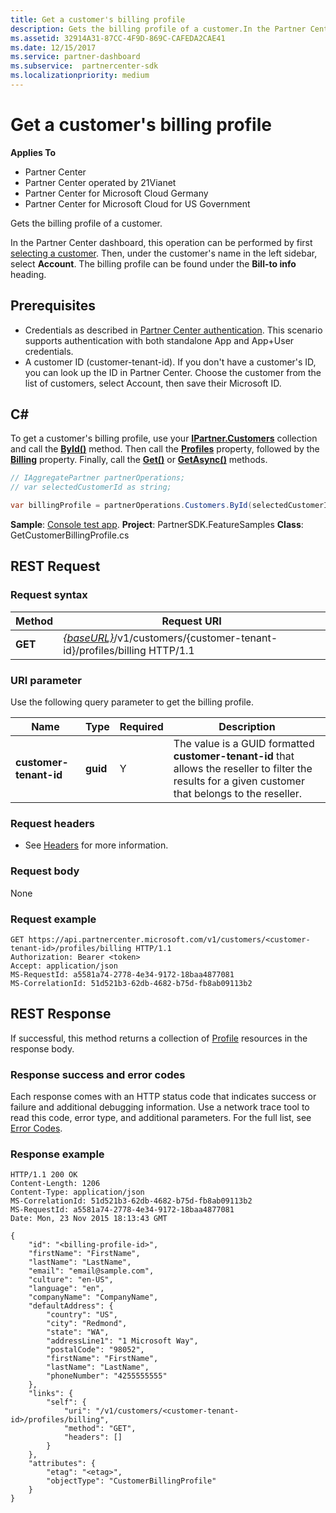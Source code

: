 ```yaml
---
title: Get a customer's billing profile
description: Gets the billing profile of a customer.In the Partner Center dashboard, this operation can be performed by first selecting a customer.
ms.assetid: 32914A31-87CC-4F9D-869C-CAFEDA2CAE41
ms.date: 12/15/2017
ms.service: partner-dashboard
ms.subservice:  partnercenter-sdk
ms.localizationpriority: medium
---
```


# Get a customer's billing profile


**Applies To**

- Partner Center
- Partner Center operated by 21Vianet
- Partner Center for Microsoft Cloud Germany
- Partner Center for Microsoft Cloud for US Government

Gets the billing profile of a customer.

In the Partner Center dashboard, this operation can be performed by first [selecting a customer](get-a-customer-by-name.md). Then, under the customer's name in the left sidebar, select **Account**. The billing profile can be found under the **Bill-to info** heading.

## <span id="Prerequisites"/><span id="prerequisites"/><span id="PREREQUISITES"/>Prerequisites


- Credentials as described in [Partner Center authentication](partner-center-authentication.md). This scenario supports authentication with both standalone App and App+User credentials.
- A customer ID (customer-tenant-id). If you don't have a customer's ID, you can look up the ID in Partner Center. Choose the customer from the list of customers, select Account, then save their Microsoft ID.

## <span id="C_"/><span id="c_"/>C#


To get a customer's billing profile, use your [**IPartner.Customers**](https://docs.microsoft.com/dotnet/api/microsoft.store.partnercenter.ipartner.customers) collection and call the [**ById()**](https://docs.microsoft.com/dotnet/api/microsoft.store.partnercenter.customers.icustomercollection.byid) method. Then call the [**Profiles**](https://docs.microsoft.com/dotnet/api/microsoft.store.partnercenter.customers.icustomer.profiles) property, followed by the [**Billing**](https://docs.microsoft.com/dotnet/api/microsoft.store.partnercenter.customers.profiles.icustomerprofilecollection.billing) property. Finally, call the [**Get()**](https://docs.microsoft.com/dotnet/api/microsoft.store.partnercenter.customers.profiles.icustomerreadonlyprofile-1.get) or [**GetAsync()**](https://docs.microsoft.com/dotnet/api/microsoft.store.partnercenter.customers.profiles.icustomerreadonlyprofile-1.getasync) methods.

``` csharp
// IAggregatePartner partnerOperations;
// var selectedCustomerId as string;

var billingProfile = partnerOperations.Customers.ById(selectedCustomerId).Profiles.Billing.Get();
```

**Sample**: [Console test app](console-test-app.md). **Project**: PartnerSDK.FeatureSamples **Class**: GetCustomerBillingProfile.cs

## <span id="REST_Request"/><span id="rest_request"/><span id="REST_REQUEST"/>REST Request


### Request syntax

| Method  | Request URI                                                                                             |
|---------|---------------------------------------------------------------------------------------------------------|
| **GET** | [*{baseURL}*](partner-center-rest-urls.md)/v1/customers/{customer-tenant-id}/profiles/billing HTTP/1.1 |

### URI parameter

Use the following query parameter to get the billing profile.

| Name                   | Type     | Required | Description                                                                                                                                            |
|------------------------|----------|----------|--------------------------------------------------------------------------------------------------------------------------------------------------------|
| **customer-tenant-id** | **guid** | Y        | The value is a GUID formatted **customer-tenant-id** that allows the reseller to filter the results for a given customer that belongs to the reseller. |

### Request headers

- See [Headers](headers.md) for more information.

### Request body

None

### Request example

```http
GET https://api.partnercenter.microsoft.com/v1/customers/<customer-tenant-id>/profiles/billing HTTP/1.1
Authorization: Bearer <token>
Accept: application/json
MS-RequestId: a5581a74-2778-4e34-9172-18baa4877081
MS-CorrelationId: 51d521b3-62db-4682-b75d-fb8ab09113b2
```

## <span id="REST_Response"/><span id="rest_response"/><span id="REST_RESPONSE"/>REST Response


If successful, this method returns a collection of [Profile](profile-resources.md) resources in the response body.

### Response success and error codes

Each response comes with an HTTP status code that indicates success or failure and additional debugging information. Use a network trace tool to read this code, error type, and additional parameters. For the full list, see [Error Codes](error-codes.md).

### Response example

```http
HTTP/1.1 200 OK
Content-Length: 1206
Content-Type: application/json
MS-CorrelationId: 51d521b3-62db-4682-b75d-fb8ab09113b2
MS-RequestId: a5581a74-2778-4e34-9172-18baa4877081
Date: Mon, 23 Nov 2015 18:13:43 GMT

{
    "id": "<billing-profile-id>",
    "firstName": "FirstName",
    "lastName": "LastName",
    "email": "email@sample.com",
    "culture": "en-US",
    "language": "en",
    "companyName": "CompanyName",
    "defaultAddress": {
        "country": "US",
        "city": "Redmond",
        "state": "WA",
        "addressLine1": "1 Microsoft Way",
        "postalCode": "98052",
        "firstName": "FirstName",
        "lastName": "LastName",
        "phoneNumber": "4255555555"
    },
    "links": {
        "self": {
            "uri": "/v1/customers/<customer-tenant-id>/profiles/billing",
            "method": "GET",
            "headers": []
        }
    },
    "attributes": {
        "etag": "<etag>",
        "objectType": "CustomerBillingProfile"
    }
}
```
